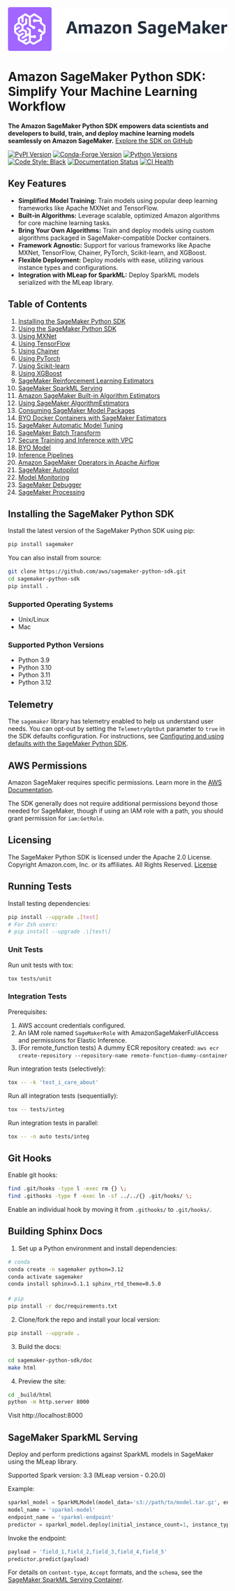 <!-- Banner Image -->
<img src="https://github.com/aws/sagemaker-python-sdk/raw/master/branding/icon/sagemaker-banner.png" alt="SageMaker" height="100">

# Amazon SageMaker Python SDK: Simplify Your Machine Learning Workflow

**The Amazon SageMaker Python SDK empowers data scientists and developers to build, train, and deploy machine learning models seamlessly on Amazon SageMaker.**  [Explore the SDK on GitHub](https://github.com/aws/sagemaker-python-sdk)

<!-- Badges -->
[![PyPI Version](https://img.shields.io/pypi/v/sagemaker.svg)](https://pypi.python.org/pypi/sagemaker)
[![Conda-Forge Version](https://img.shields.io/conda/vn/conda-forge/sagemaker-python-sdk.svg)](https://anaconda.org/conda-forge/sagemaker-python-sdk)
[![Python Versions](https://img.shields.io/pypi/pyversions/sagemaker.svg)](https://pypi.python.org/pypi/sagemaker)
[![Code Style: Black](https://img.shields.io/badge/code_style-black-000000.svg)](https://github.com/python/black)
[![Documentation Status](https://readthedocs.org/projects/sagemaker/badge/?version=stable)](https://sagemaker.readthedocs.io/en/stable/)
[![CI Health](https://github.com/aws/sagemaker-python-sdk/actions/workflows/codebuild-ci-health.yml/badge.svg)](https://github.com/aws/sagemaker-python-sdk/actions/workflows/codebuild-ci-health.yml)

## Key Features

*   **Simplified Model Training:** Train models using popular deep learning frameworks like Apache MXNet and TensorFlow.
*   **Built-in Algorithms:** Leverage scalable, optimized Amazon algorithms for core machine learning tasks.
*   **Bring Your Own Algorithms:**  Train and deploy models using custom algorithms packaged in SageMaker-compatible Docker containers.
*   **Framework Agnostic:** Support for various frameworks like Apache MXNet, TensorFlow, Chainer, PyTorch, Scikit-learn, and XGBoost.
*   **Flexible Deployment:** Deploy models with ease, utilizing various instance types and configurations.
*   **Integration with MLeap for SparkML:** Deploy SparkML models serialized with the MLeap library.

## Table of Contents

1.  [Installing the SageMaker Python SDK](#installing-the-sagemaker-python-sdk)
2.  [Using the SageMaker Python SDK](https://sagemaker.readthedocs.io/en/stable/overview.html)
3.  [Using MXNet](https://sagemaker.readthedocs.io/en/stable/using_mxnet.html)
4.  [Using TensorFlow](https://sagemaker.readthedocs.io/en/stable/using_tf.html)
5.  [Using Chainer](https://sagemaker.readthedocs.io/en/stable/using_chainer.html)
6.  [Using PyTorch](https://sagemaker.readthedocs.io/en/stable/using_pytorch.html)
7.  [Using Scikit-learn](https://sagemaker.readthedocs.io/en/stable/using_sklearn.html)
8.  [Using XGBoost](https://sagemaker.readthedocs.io/en/stable/using_xgboost.html)
9.  [SageMaker Reinforcement Learning Estimators](https://sagemaker.readthedocs.io/en/stable/using_rl.html)
10. [SageMaker SparkML Serving](#sagemaker-sparkml-serving)
11. [Amazon SageMaker Built-in Algorithm Estimators](src/sagemaker/amazon/README.rst)
12. [Using SageMaker AlgorithmEstimators](https://sagemaker.readthedocs.io/en/stable/overview.html#using-sagemaker-algorithmestimators)
13. [Consuming SageMaker Model Packages](https://sagemaker.readthedocs.io/en/stable/overview.html#consuming-sagemaker-model-packages)
14. [BYO Docker Containers with SageMaker Estimators](https://sagemaker.readthedocs.io/en/stable/overview.html#byo-docker-containers-with-sagemaker-estimators)
15. [SageMaker Automatic Model Tuning](https://sagemaker.readthedocs.io/en/stable/overview.html#sagemaker-automatic-model-tuning)
16. [SageMaker Batch Transform](https://sagemaker.readthedocs.io/en/stable/overview.html#sagemaker-batch-transform)
17. [Secure Training and Inference with VPC](https://sagemaker.readthedocs.io/en/stable/overview.html#secure-training-and-inference-with-vpc)
18. [BYO Model](https://sagemaker.readthedocs.io/en/stable/overview.html#byo-model)
19. [Inference Pipelines](https://sagemaker.readthedocs.io/en/stable/overview.html#inference-pipelines)
20. [Amazon SageMaker Operators in Apache Airflow](https://sagemaker.readthedocs.io/en/stable/using_workflow.html)
21. [SageMaker Autopilot](src/sagemaker/automl/README.rst)
22. [Model Monitoring](https://sagemaker.readthedocs.io/en/stable/amazon_sagemaker_model_monitoring.html)
23. [SageMaker Debugger](https://sagemaker.readthedocs.io/en/stable/amazon_sagemaker_debugger.html)
24. [SageMaker Processing](https://sagemaker.readthedocs.io/en/stable/amazon_sagemaker_processing.html)

## Installing the SageMaker Python SDK

Install the latest version of the SageMaker Python SDK using pip:

```bash
pip install sagemaker
```

You can also install from source:

```bash
git clone https://github.com/aws/sagemaker-python-sdk.git
cd sagemaker-python-sdk
pip install .
```

### Supported Operating Systems

*   Unix/Linux
*   Mac

### Supported Python Versions

*   Python 3.9
*   Python 3.10
*   Python 3.11
*   Python 3.12

## Telemetry

The `sagemaker` library has telemetry enabled to help us understand user needs. You can opt-out by setting the `TelemetryOptOut` parameter to `true` in the SDK defaults configuration. For instructions, see [Configuring and using defaults with the SageMaker Python SDK](https://sagemaker.readthedocs.io/en/stable/overview.html#configuring-and-using-defaults-with-the-sagemaker-python-sdk).

## AWS Permissions

Amazon SageMaker requires specific permissions.  Learn more in the [AWS Documentation](https://docs.aws.amazon.com/sagemaker/latest/dg/sagemaker-roles.html).

The SDK generally does not require additional permissions beyond those needed for SageMaker, though if using an IAM role with a path, you should grant permission for `iam:GetRole`.

## Licensing

The SageMaker Python SDK is licensed under the Apache 2.0 License. Copyright Amazon.com, Inc. or its affiliates. All Rights Reserved. [License](http://aws.amazon.com/apache2.0/)

## Running Tests

Install testing dependencies:

```bash
pip install --upgrade .[test]
# For Zsh users:
# pip install --upgrade .\[test\]
```

### Unit Tests

Run unit tests with tox:

```bash
tox tests/unit
```

### Integration Tests

Prerequisites:

1.  AWS account credentials configured.
2.  An IAM role named `SageMakerRole` with AmazonSageMakerFullAccess and permissions for Elastic Inference.
3.  (For remote_function tests) A dummy ECR repository created: `aws ecr create-repository --repository-name remote-function-dummy-container`

Run integration tests (selectively):

```bash
tox -- -k 'test_i_care_about'
```

Run all integration tests (sequentially):

```bash
tox -- tests/integ
```

Run integration tests in parallel:

```bash
tox -- -n auto tests/integ
```

## Git Hooks

Enable git hooks:

```bash
find .git/hooks -type l -exec rm {} \;
find .githooks -type f -exec ln -sf ../../{} .git/hooks/ \;
```

Enable an individual hook by moving it from `.githooks/` to `.git/hooks/`.

## Building Sphinx Docs

1.  Set up a Python environment and install dependencies:

```bash
# conda
conda create -n sagemaker python=3.12
conda activate sagemaker
conda install sphinx=5.1.1 sphinx_rtd_theme=0.5.0

# pip
pip install -r doc/requirements.txt
```

2.  Clone/fork the repo and install your local version:

```bash
pip install --upgrade .
```

3.  Build the docs:

```bash
cd sagemaker-python-sdk/doc
make html
```

4.  Preview the site:

```bash
cd _build/html
python -m http.server 8000
```

Visit http://localhost:8000

## SageMaker SparkML Serving

Deploy and perform predictions against SparkML models in SageMaker using the MLeap library.

Supported Spark version: 3.3 (MLeap version - 0.20.0)

Example:

```python
sparkml_model = SparkMLModel(model_data='s3://path/to/model.tar.gz', env={'SAGEMAKER_SPARKML_SCHEMA': schema})
model_name = 'sparkml-model'
endpoint_name = 'sparkml-endpoint'
predictor = sparkml_model.deploy(initial_instance_count=1, instance_type='ml.c4.xlarge', endpoint_name=endpoint_name)
```

Invoke the endpoint:

```python
payload = 'field_1,field_2,field_3,field_4,field_5'
predictor.predict(payload)
```

For details on `content-type`, `Accept` formats, and the `schema`, see the [SageMaker SparkML Serving Container](https://github.com/aws/sagemaker-sparkml-serving-container).
